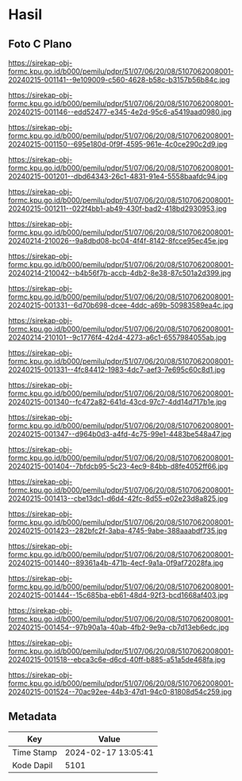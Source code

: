 # Hasil

## Foto C Plano

https://sirekap-obj-formc.kpu.go.id/b000/pemilu/pdpr/51/07/06/20/08/5107062008001-20240215-001141--9e109009-c560-4628-b58c-b3157b56b84c.jpg

https://sirekap-obj-formc.kpu.go.id/b000/pemilu/pdpr/51/07/06/20/08/5107062008001-20240215-001146--edd52477-e345-4e2d-95c6-a5419aad0980.jpg

https://sirekap-obj-formc.kpu.go.id/b000/pemilu/pdpr/51/07/06/20/08/5107062008001-20240215-001150--695e180d-0f9f-4595-961e-4c0ce290c2d9.jpg

https://sirekap-obj-formc.kpu.go.id/b000/pemilu/pdpr/51/07/06/20/08/5107062008001-20240215-001201--dbd64343-26c1-4831-91e4-5558baafdc94.jpg

https://sirekap-obj-formc.kpu.go.id/b000/pemilu/pdpr/51/07/06/20/08/5107062008001-20240215-001211--022f4bb1-ab49-430f-bad2-418bd2930953.jpg

https://sirekap-obj-formc.kpu.go.id/b000/pemilu/pdpr/51/07/06/20/08/5107062008001-20240214-210026--9a8dbd08-bc04-4f4f-8142-8fcce95ec45e.jpg

https://sirekap-obj-formc.kpu.go.id/b000/pemilu/pdpr/51/07/06/20/08/5107062008001-20240214-210042--b4b56f7b-accb-4db2-8e38-87c501a2d399.jpg

https://sirekap-obj-formc.kpu.go.id/b000/pemilu/pdpr/51/07/06/20/08/5107062008001-20240215-001331--6d70b698-dcee-4ddc-a69b-50983589ea4c.jpg

https://sirekap-obj-formc.kpu.go.id/b000/pemilu/pdpr/51/07/06/20/08/5107062008001-20240214-210101--9c1776f4-42d4-4273-a6c1-6557984055ab.jpg

https://sirekap-obj-formc.kpu.go.id/b000/pemilu/pdpr/51/07/06/20/08/5107062008001-20240215-001331--4fc84412-1983-4dc7-aef3-7e695c60c8d1.jpg

https://sirekap-obj-formc.kpu.go.id/b000/pemilu/pdpr/51/07/06/20/08/5107062008001-20240215-001340--fc472a82-641d-43cd-97c7-4dd14d717b1e.jpg

https://sirekap-obj-formc.kpu.go.id/b000/pemilu/pdpr/51/07/06/20/08/5107062008001-20240215-001347--d964b0d3-a4fd-4c75-99e1-4483be548a47.jpg

https://sirekap-obj-formc.kpu.go.id/b000/pemilu/pdpr/51/07/06/20/08/5107062008001-20240215-001404--7bfdcb95-5c23-4ec9-84bb-d8fe4052ff66.jpg

https://sirekap-obj-formc.kpu.go.id/b000/pemilu/pdpr/51/07/06/20/08/5107062008001-20240215-001413--cbe13dc1-d6d4-42fc-8d55-e02e23d8a825.jpg

https://sirekap-obj-formc.kpu.go.id/b000/pemilu/pdpr/51/07/06/20/08/5107062008001-20240215-001423--282bfc2f-3aba-4745-9abe-388aaabdf735.jpg

https://sirekap-obj-formc.kpu.go.id/b000/pemilu/pdpr/51/07/06/20/08/5107062008001-20240215-001440--89361a4b-471b-4ecf-9a1a-0f9af72028fa.jpg

https://sirekap-obj-formc.kpu.go.id/b000/pemilu/pdpr/51/07/06/20/08/5107062008001-20240215-001444--15c685ba-eb61-48d4-92f3-bcd1668af403.jpg

https://sirekap-obj-formc.kpu.go.id/b000/pemilu/pdpr/51/07/06/20/08/5107062008001-20240215-001454--97b90a1a-40ab-4fb2-9e9a-cb7d13eb6edc.jpg

https://sirekap-obj-formc.kpu.go.id/b000/pemilu/pdpr/51/07/06/20/08/5107062008001-20240215-001518--ebca3c6e-d6cd-40ff-b885-a51a5de468fa.jpg

https://sirekap-obj-formc.kpu.go.id/b000/pemilu/pdpr/51/07/06/20/08/5107062008001-20240215-001524--70ac92ee-44b3-47d1-94c0-81808d54c259.jpg


## Metadata

| Key        | Value               |
| ---------- | ------------------- |
| Time Stamp | 2024-02-17 13:05:41 |
| Kode Dapil | 5101                |



